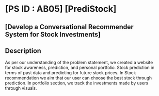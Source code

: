 # [PS ID : AB05] [PrediStock]
##  [Develop a Conversational Recommender System for Stock Investments]



## Description
As per our understanding of the problem statement, we created a website for stock awareness, prediction, and personal portfolio. Stock prediction in terms of past data and predicting for future stock prices. In Stock recommendation we aim that our user can choose the best stock through prediction. In portfolio section, we track the investments made by users through visuals.

